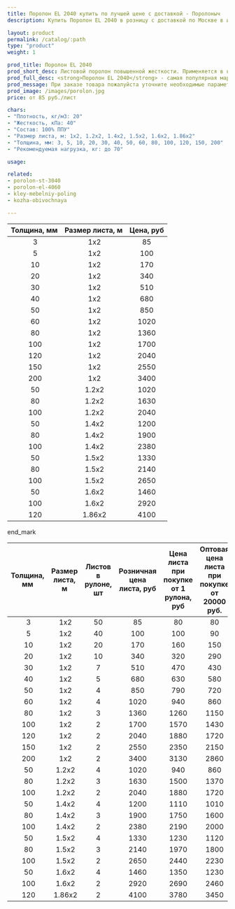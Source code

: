 ```yaml
---
title: Поролон EL 2040 купить по лучшей цене с доставкой - Поролоныч
description: Купить Поролон EL 2040 в розницу с доставкой по Москве в интернет-магазине Поролоныча.

layout: product
permalink: /catalog/:path
type: "product"
weight: 1

prod_title: Поролон EL 2040
prod_short_desc: Листовой поролон повышенной жесткости. Применяется в качестве наполнителя для мягкой мебели.
prod_full_desc: <strong>Поролон EL 2040</strong> - самая популярная марка листового поролона повышенной жесткости. Благодаря оптимальному сочетанию практичности, удобства использования и стоимости, широко применяется в самых различных отраслях.
prod_message: При заказе товара пожалуйста уточните необходимые параметры (толщина, размер листа и количество листов).
prod_image: /images/porolon.jpg
price: от 85 руб./лист

chars:
- "Плотность, кг/м3: 20"
- "Жесткость, кПа: 40"
- "Состав: 100% ППУ"
- "Размер листа, м: 1х2, 1.2х2, 1.4х2, 1.5х2, 1.6х2, 1.86х2"
- "Толщина, мм: 3, 5, 10, 20, 30, 40, 50, 60, 80, 100, 120, 150, 200"
- "Рекомендуемая нагрузка, кг: до 70"

usage:

related:
- porolon-st-3040
- porolon-el-4060
- kley-mebelniy-poling
- kozha-obivochnaya

---
```

| Толщина, мм | Размер листа, м | Цена, руб |
|:-----------:|:---------------:|:-------------------:|
 3| 1x2|85
 5| 1x2|100
 10| 1x2|170
 20| 1x2|340
 30| 1x2|510
 40| 1x2|680
 50| 1x2|850
 60| 1x2|1020
 80| 1x2|1360
 100| 1x2|1700
 120| 1x2|2040
 150| 1x2|2550
 200| 1x2|3400
 50| 1.2х2|1020
 80| 1.2х2|1630
 100| 1.2х2|2040
 50| 1.4х2|1200
 80| 1.4х2|1900
 100| 1.4х2|2380
 50| 1.5х2|1330
 80| 1.5х2|2140
 100| 1.5х2|2650
 50| 1.6х2|1460
 100| 1.6х2|2920
 120| 1.86х2|4100

end_mark

| Толщина, мм | Размер листа, м | Листов в рулоне, шт | Розничная цена листа, руб | Цена листа при покупке от 1 рулона, руб | Оптовая цена листа при покупке от 20000 руб. |
|:-----------:|:---------------:|:-------------------:|:---------------------------:|:-----------------------------------------:|:----------------------------------------------:|
 3| 1x2|50|85|80|80
 5| 1x2|40|100|100|90
 10| 1x2|20|170|160|150
 20| 1x2|10|340|320|290
 30| 1x2|7|510|470|430
 40| 1x2|5|680|630|580
 50| 1x2|4|850|790|720
 60| 1x2|4|1020|940|860
 80| 1x2|3|1360|1260|1150
 100| 1x2|2|1700|1570|1430
 120| 1x2|2|2040|1880|1720
 150| 1x2|2|2550|2350|2150
 200| 1x2|2|3400|3130|2860
 50| 1.2х2|4|1020|940|860
 80| 1.2х2|3|1630|1500|1370
 100| 1.2х2|2|2040|1880|1720
 50| 1.4х2|4|1200|1110|1010
 80| 1.4х2|3|1900|1750|1600
 100| 1.4х2|2|2380|2190|2000
 50| 1.5х2|4|1330|1230|1120
 80| 1.5х2|3|2140|1970|1800
 100| 1.5х2|2|2650|2440|2230
 50| 1.6х2|4|1460|1350|1230
 100| 1.6х2|2|2920|2690|2460
 120| 1.86х2|2|4100|3780|3450
